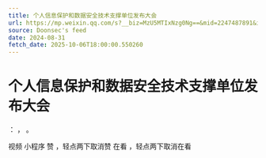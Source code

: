 ```yaml
---
title: 个人信息保护和数据安全技术支撑单位发布大会
url: https://mp.weixin.qq.com/s?__biz=MzU5MTIxNzg0Ng==&mid=2247487891&idx=1&sn=e7179b7a15027f499e8169829c87cf3c
source: Doonsec's feed
date: 2024-08-31
fetch_date: 2025-10-06T18:00:00.550260
---
```


# 个人信息保护和数据安全技术支撑单位发布大会

：
，
。

视频
小程序
赞
，轻点两下取消赞
在看
，轻点两下取消在看